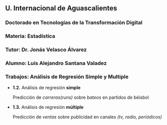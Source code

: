 ## U. Internacional de Aguascalientes
### Doctorado en Tecnologías de la Transformación Digital
### Materia: Estadística
### Tutor: Dr. Jonás Velasco Álvarez
### Alumno: Luis Alejandro Santana Valadez
### Trabajos: Análisis de Regresión Simple y Multiple
* **1.2.** Análisis de regresión **simple**

    Predicción de *carreras(runs)* sobre *bateos* en partidos de béisbol
* **1.3.** Análisis de regresión **múltiple**

    Predicción de *ventas* sobre publicidad en canales *(tv, radio, periódicos)*
